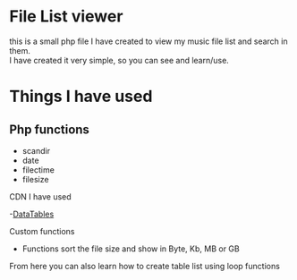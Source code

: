 
# File List viewer
this is a small php file I have created to view my music file list and search in them.  
I have created it very simple, so you can see and learn/use.

# Things I have used
## Php functions

- scandir
- date
- filectime
- filesize

CDN I have used

-[DataTables](https://datatables.net/)

Custom functions

- Functions sort the file size and show in Byte, Kb, MB or GB

From here you can also learn how to create table list using loop functions